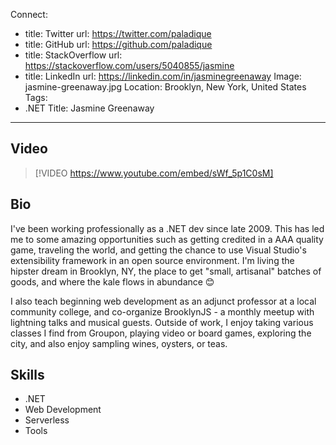 Connect:
  - title: Twitter
    url: https://twitter.com/paladique
  - title: GitHub
    url: https://github.com/paladique
  - title: StackOverflow
    url: https://stackoverflow.com/users/5040855/jasmine
  - title: LinkedIn
    url: https://linkedin.com/in/jasminegreenaway
Image: jasmine-greenaway.jpg
Location: Brooklyn,  New York, United States
Tags:
  - .NET
Title: Jasmine Greenaway
---

## Video

> [!VIDEO https://www.youtube.com/embed/sWf_5p1C0sM]

## Bio
I've been working professionally as a .NET dev since late 2009. This has led me to some amazing opportunities such as getting credited in a AAA quality game, traveling the world, and getting the chance to use Visual Studio's extensibility framework in an open source environment. I'm living the hipster dream in Brooklyn, NY, the place to get "small, artisanal" batches of goods, and where the kale flows in abundance 😊 

I also teach beginning web development as an adjunct professor at a local community college, and co-organize BrooklynJS - a monthly meetup with lightning talks and musical guests. Outside of work, I enjoy taking various classes I find from Groupon, playing video or board games, exploring the city, and also enjoy sampling wines, oysters, or teas.

## Skills
* .NET
* Web Development
* Serverless
* Tools
